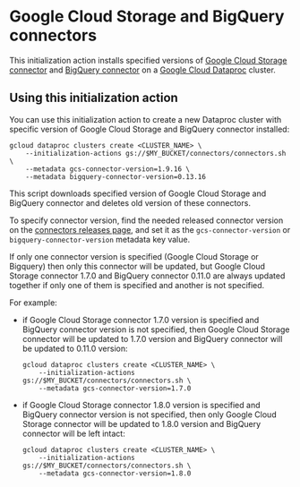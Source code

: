 # Google Cloud Storage and BigQuery connectors

This initialization action installs specified versions of
[Google Cloud Storage connector](https://github.com/GoogleCloudPlatform/bigdata-interop/tree/master/gcs)
and [BigQuery connector](https://github.com/GoogleCloudPlatform/bigdata-interop/tree/master/bigquery)
on a [Google Cloud Dataproc](https://cloud.google.com/dataproc) cluster.

## Using this initialization action

You can use this initialization action to create a new Dataproc cluster with specific version of
Google Cloud Storage and BigQuery connector installed:

```
gcloud dataproc clusters create <CLUSTER_NAME> \
    --initialization-actions gs://$MY_BUCKET/connectors/connectors.sh \
    --metadata gcs-connector-version=1.9.16 \
    --metadata bigquery-connector-version=0.13.16
```

This script downloads specified version of Google Cloud Storage and BigQuery connector and deletes
old version of these connectors.

To specify connector version, find the needed released connector version on the
[connectors releases page](https://github.com/GoogleCloudPlatform/bigdata-interop/releases),
and set it as the `gcs-connector-version` or `bigquery-connector-version` metadata key value.

If only one connector version is specified (Google Cloud Storage or Bigquery) then only this connector
will be updated, but Google Cloud Storage connector 1.7.0 and BigQuery connector 0.11.0 are always
updated together if only one of them is specified and another is not specified.

For example:
* if Google Cloud Storage connector 1.7.0 version is specified and BigQuery connector version is not
  specified, then Google Cloud Storage connector will be updated to 1.7.0 version and BigQuery connector
  will be updated to 0.11.0 version:
  ```
  gcloud dataproc clusters create <CLUSTER_NAME> \
      --initialization-actions gs://$MY_BUCKET/connectors/connectors.sh \
      --metadata gcs-connector-version=1.7.0
  ```
* if Google Cloud Storage connector 1.8.0 version is specified and BigQuery connector version is not
  specified, then only Google Cloud Storage connector will be updated to 1.8.0 version and BigQuery
  connector will be left intact:
  ```
  gcloud dataproc clusters create <CLUSTER_NAME> \
      --initialization-actions gs://$MY_BUCKET/connectors/connectors.sh \
      --metadata gcs-connector-version=1.8.0
  ```

